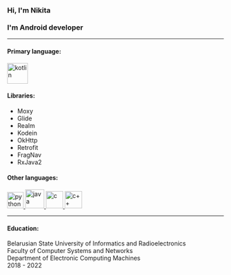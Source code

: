 <h3 align="left">
  Hi, I'm Nikita
  <br>
  <br>
  I'm Android developer
  <hr>
</h3> 
<h4 align="left">Primary language:</h4>
<p align="left">
    <a href="https://kotlinlang.org" target="_blank"> <img src="https://github.com/NikitaMirosha/NikitaMirosha/blob/main/icons/kotlin.svg" alt="kotlin" width="48" height="48"/> </a>
 <h4 align="left">Libraries:</h4>
 <ul>
  <li>Moxy</li>
  <li>Glide</li>
  <li>Realm</li>
  <li>Kodein</li>
  <li>OkHttp</li>
  <li>Retrofit</li>
  <li>FragNav</li>
   <li>RxJava2</li>
</ul>
 <h4 align="left">Other languages:</h4>
  <a href="https://docs.python.org/3/" target="_blank"> <img src="https://github.com/NikitaMirosha/NikitaMirosha/blob/main/icons/python.svg" alt="python" width="38" height="38"/> </a>
  <a href="https://docs.oracle.com/en/java/" target="_blank"> <img src="https://github.com/NikitaMirosha/NikitaMirosha/blob/main/icons/java.svg" alt="java" width="44" height="44"/> </a>
  <a href="https://devdocs.io/c/" target="_blank"> <img src="https://github.com/NikitaMirosha/NikitaMirosha/blob/main/icons/c.svg" alt="c" width="40" height="40"/> </a>
 <a href="https://devdocs.io/cpp/" target="_blank"> <img src="https://github.com/NikitaMirosha/NikitaMirosha/blob/main/icons/c%2B%2B.svg" alt="c++" width="40" height="40"/> </a>
 <hr>
<h4 align="left">Education:</h4>
Belarusian State University of Informatics and Radioelectronics <br>
Faculty of Computer Systems and Networks <br>
Department of Electronic Computing Machines <br>
2018 - 2022
